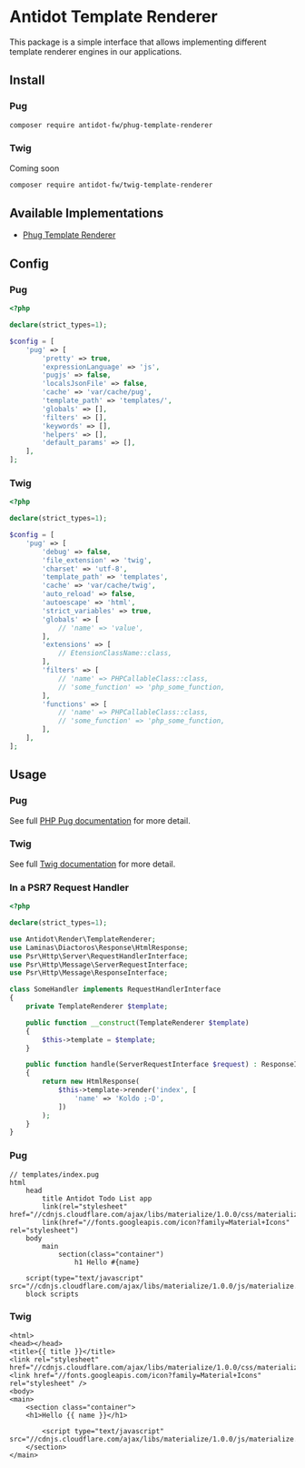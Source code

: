 # Antidot Template Renderer

This package is a simple interface that allows implementing different template renderer engines in our applications.

## Install

<!-- tabs:start -->

### **Pug**

```bash
composer require antidot-fw/phug-template-renderer
```

### **Twig**

Coming soon

```bash
composer require antidot-fw/twig-template-renderer
```

<!-- tabs:end -->

## Available Implementations

* [Phug Template Renderer](https://github.com/antidot-framework/phug-template-renderer)

## Config

<!-- tabs:start -->

### **Pug**

```php
<?php

declare(strict_types=1);

$config = [
    'pug' => [
        'pretty' => true,
        'expressionLanguage' => 'js',
        'pugjs' => false,
        'localsJsonFile' => false,
        'cache' => 'var/cache/pug',
        'template_path' => 'templates/',
        'globals' => [],
        'filters' => [],
        'keywords' => [],
        'helpers' => [],
        'default_params' => [],
    ],
];
```

### **Twig**

```php
<?php

declare(strict_types=1);

$config = [
    'pug' => [
        'debug' => false,
        'file_extension' => 'twig',
        'charset' => 'utf-8',
        'template_path' => 'templates',
        'cache' => 'var/cache/twig',
        'auto_reload' => false,
        'autoescape' => 'html',
        'strict_variables' => true,
        'globals' => [
            // 'name' => 'value',
        ],
        'extensions' => [
            // EtensionClassName::class,
        ],
        'filters' => [
            // 'name' => PHPCallableClass::class,
            // 'some_function' => 'php_some_function,
        ],
        'functions' => [
            // 'name' => PHPCallableClass::class,
            // 'some_function' => 'php_some_function,
        ],
    ],
];
```

<!-- tabs:end -->

## Usage

<!-- tabs:start -->

### **Pug**

See full [PHP Pug documentation](https://www.phug-lang.com/) for more detail.

### **Twig**

See full [Twig documentation](https://twig.symfony.com/) for more detail.

<!-- tabs:end -->

### In a PSR7 Request Handler

```php
<?php

declare(strict_types=1);

use Antidot\Render\TemplateRenderer;
use Laminas\Diactoros\Response\HtmlResponse;
use Psr\Http\Server\RequestHandlerInterface;
use Psr\Http\Message\ServerRequestInterface;
use Psr\Http\Message\ResponseInterface;

class SomeHandler implements RequestHandlerInterface
{
    private TemplateRenderer $template;

    public function __construct(TemplateRenderer $template) 
    {
        $this->template = $template;
    }

    public function handle(ServerRequestInterface $request) : ResponseInterface
    {
        return new HtmlResponse(
            $this->template->render('index', [
                'name' => 'Koldo ;-D',
            ])
        );
    }
}
```

<!-- tabs:start -->

### **Pug**

```pug
// templates/index.pug
html
    head
        title Antidot Todo List app
        link(rel="stylesheet" href="//cdnjs.cloudflare.com/ajax/libs/materialize/1.0.0/css/materialize.min.css")
        link(href="//fonts.googleapis.com/icon?family=Material+Icons" rel="stylesheet")
    body
        main
            section(class="container")
                h1 Hello #{name} 

    script(type="text/javascript" src="//cdnjs.cloudflare.com/ajax/libs/materialize/1.0.0/js/materialize.min.js")
    block scripts

```

### **Twig**

```twig
<html>
<head></head>
<title>{{ title }}</title>
<link rel="stylesheet" href="//cdnjs.cloudflare.com/ajax/libs/materialize/1.0.0/css/materialize.min.css"/>
<link href="//fonts.googleapis.com/icon?family=Material+Icons" rel="stylesheet" />
<body>
<main>
    <section class="container">
    <h1>Hello {{ name }}</h1>

        <script type="text/javascript" src="//cdnjs.cloudflare.com/ajax/libs/materialize/1.0.0/js/materialize.min.js"/>
    </section>
</main>
```

<!-- tabs:end -->
